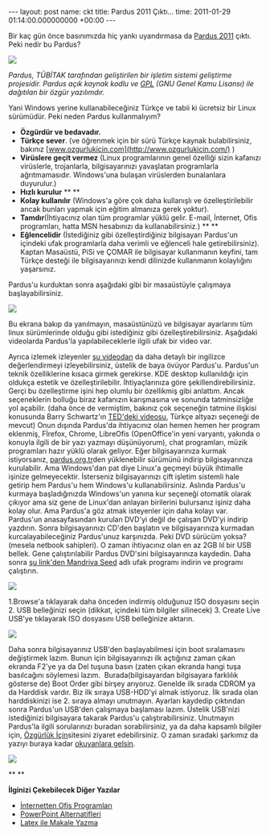 --- layout: post name: ckt title: Pardus 2011 Çıktı... time: 2011-01-29 01:14:00.000000000 +00:00 ---

Bir kaç gün önce basınımızda hiç yankı uyandırmasa da [Pardus 2011](http://www.pardus.org.tr/) çıktı. Peki nedir bu Pardus?

[![](http://3.bp.blogspot.com/_VbDsH1Mbydo/TUNpQHH5YEI/AAAAAAAAAvI/UC-2wcQsRRY/s1600/pardus.jpg)](http://www.pardus.org.tr/)

*Pardus, TÜBİTAK tarafından geliştirilen bir işletim sistemi geliştirme projesidir. Pardus açık kaynak kodlu ve [GPL](http://www.pardus.org.tr/gpl.html) (GNU Genel Kamu Lisansı) ile dağıtılan bir özgür yazılımdır.*

Yani Windows yerine kullanabileceğiniz Türkçe ve tabii ki ücretsiz bir Linux sürümüdür. Peki neden Pardus kullanmalıyım?

-   **Özgürdür ve bedavadır.**
-   **Türkçe sever**. (ve öğrenmek için bir sürü Türkçe kaynak bulabilirsiniz, bakınız [www.ozgurlukicin.com](http://www.ozgurlukicin.com/) )
-   **Virüslere geçit vermez** (Linux programlarının genel özelliği sizin kafanızı virüslerle, trojanlarla, bilgisayarınızı yavaşlatan programlarla ağrıtmamasıdır. Windows'una bulaşan virüslerden bunalanlara duyurulur.)
-   **Hızlı kurulur** ** **
-   **Kolay kullanılır** (Windows'a göre çok daha kullanışlı ve özelleştirilebilir ancak bunları yapmak için eğitim almanıza gerek yoktur).
-   **Tamdır**(İhtiyacınız olan tüm programlar yüklü gelir. E-mail, İnternet, Ofis programları, hatta MSN hesabınızı da kullanabilirsiniz.) ** **
-   **Eğlencelidir** (İstediğiniz gibi özelleştirdiğiniz bilgisayarı Pardus'un içindeki ufak programlarla daha verimli ve eğlenceli hale getirebilirsiniz).
    Kaptan Masaüstü, PiSi ve ÇOMAR ile bilgisayar kullanmanın keyfini, tam Türkçe desteği ile bilgisayarınızı kendi dilinizde kullanmanın kolaylığını yaşarsınız.

Pardus'u kurduktan sonra aşağıdaki gibi bir masaüstüyle çalışmaya başlayabilirsiniz.

[![](http://fc00.deviantart.net/fs70/i/2010/299/3/0/pardus_2011_beta_by_h2okerim-d31lk1r.png)](http://fc00.deviantart.net/fs70/i/2010/299/3/0/pardus_2011_beta_by_h2okerim-d31lk1r.png)

Bu ekrana bakıp da yanılmayın, masaüstünüzü ve bilgisayar ayarlarını tüm linux sürümlerinde olduğu gibi istediğiniz gibi özelleştirebilirsiniz. Aşağıdaki videolarda Pardus'la yapılabileceklerle ilgili ufak bir video var.

Ayrıca izlemek izleyenler [şu videodan](http://www.youtube.com/watch?v=viEQ-DWxX50) da daha detaylı bir ingilizce değerlendirmeyi izleyebilirsiniz, üstelik de baya övüyor Pardus'u.
Pardus'un teknik özelliklerine kısaca girmek gerekirse. KDE desktop kullanıldığı için oldukça estetik ve özelleştirilebilir. İhtiyaçlarınıza göre şekillendirebilirsiniz. Gerçi bu özelleştirme işini hep olumlu bir özellikmiş gibi anlattım. Ancak seçeneklerin bolluğu biraz kafanızın karışmasına ve sonunda tatminsizliğe yol açabilir. (daha önce de vermiştim, bakınız çok seçeneğin tatmine ilişkisi konusunda Barry Schwartz'ın [TED'deki videosu](http://www.ted.com/talks/barry_schwartz_on_the_paradox_of_choice.html), Türkçe altyazı seçeneği de mevcut)
Onun dışında Pardus'da ihtiyacınız olan hemen hemen her program eklenmiş, Fİrefox, Chrome, LibreOfis (OpenOffice'in yeni varyantı, yakında o konuyla ilgili de bir yazı yazmayı düşünüyorum), chat programları, müzik programları hazır yüklü olarak geliyor.
Eğer bilgisayarınıza kurmak istiyorsanız, [pardus.org.tr](http://www.pardus.org.tr/)den yüklenebilir sürümünü indirip bilgisayarınıza kurulabilir. Ama Windows'dan pat diye Linux'a geçmeyi büyük ihtimalle işinize gelmeyecektir. İsterseniz bilgisayarınızı çift işletim sistemli hale getirip hem Pardus'u hem Windows'u kullanabilirsiniz. Aslında Pardus'u kurmaya başladığınızda Windows'un yanına kur seçeneği otomatik olarak çıkıyor ama siz gene de Linux'dan anlayan birilerini bulursanız işiniz daha kolay olur.
Ama Pardus'a göz atmak isteyenler için daha kolayı var.  Pardus'un anasayfasından kurulan DVD'yi değil de çalışan DVD'yi indirip yazdırın. Sonra bilgisayarınızı CD'den başlatın ve bilgisayarınıza kurmadan kurcalayabileceğiniz Pardus'unuz karşınızda.
Peki DVD sürücüm yoksa? (mesela netbook sahipleri). O zaman ihtiyacınız olan en az 2GB lıl bir USB bellek. Gene çalıştırılabilir Pardus DVD'sini bilgisayarınıza kaydedin. Daha sonra [şu link'den Mandriva Seed](http://www.gtlib.gatech.edu/pub/mandrake/official/iso/2010.0/mandriva-seed-windows.zip) adlı ufak programı indirin ve programı çalıştırın.

[![](http://2.bp.blogspot.com/_VbDsH1Mbydo/TUNkDrFbP-I/AAAAAAAAAu8/tcIPQc6A8Dk/s320/Mandriva-Seed.jpg)](http://2.bp.blogspot.com/_VbDsH1Mbydo/TUNkDrFbP-I/AAAAAAAAAu8/tcIPQc6A8Dk/s1600/Mandriva-Seed.jpg)

1.Browse'a tıklayarak daha önceden indirmiş olduğunuz ISO dosyasını seçin
2. USB belleğinizi seçin (dikkat, içindeki tüm bilgiler silinecek)
3. Create Live USB'ye tıklayarak ISO dosyasını USB belleğinize aktarın.

[![](http://3.bp.blogspot.com/_VbDsH1Mbydo/TUNlhxPLBsI/AAAAAAAAAvA/3AFLP2Erk3E/s320/bios-usb-boot.jpg)](http://3.bp.blogspot.com/_VbDsH1Mbydo/TUNlhxPLBsI/AAAAAAAAAvA/3AFLP2Erk3E/s1600/bios-usb-boot.jpg)

Daha sonra bilgisayarınız USB'den başlayabilmesi için boot sıralamasını değiştirmek lazım. Bunun için bilgisayarınızı ilk açtığınız zaman çıkan ekranda F2'ye ya da Del tuşuna basın (zaten çıkan ekranda hangi tuşa basılcağını söylemesi lazım.  Burada(bilgisayardan bilgisayara farklılık gösterse de) Boot Order gibi birşey arıyoruz. Genelde ilk sırada CDROM ya da Harddisk vardır. Biz ilk sıraya USB-HDD'yi almak istiyoruz. İlk sırada olan harddiskinizi ise 2. sıraya almayı unutmayın.
Ayarları kaydedip çıktından sonra Pardus'un USB'den çalışmaya başlaması lazım. Üstelik USB'nizi istediğinizi bilgisayara takarak Pardus'u çalıştırabilirsiniz.
Unutmayın Pardus'la ilgili sorularınızı buradan sorabilirsiniz, ya da daha kapsamlı bilgiler için, [Özgürlük İçin](http://www.ozgurlukicin.com/)sitesini ziyaret edebilirsiniz. O zaman sıradaki şarkımız da yazıyı buraya kadar [okuyanlara gelsin](http://www.facebook.com/video/video.php?v=1147918786360).

[![](http://3.bp.blogspot.com/_VbDsH1Mbydo/TUNnq6dA_NI/AAAAAAAAAvE/tg-OQI30Nck/s400/ozgurlukicin.PNG)](http://www.ozgurlukicin.com/)

** **

**İlginizi Çekebilecek Diğer Yazılar**

-   [İnternetten Ofis Programları](http://asuyatuyolar.blogspot.com/2010/08/internet-ustunden-ofis-programlar.html)
-   [PowerPoint Alternatifleri](http://asuyatuyolar.blogspot.com/2011/01/powerpoint-alternatifleri.html)
-   [Latex ile Makale Yazma](http://asuyatuyolar.blogspot.com/2011/04/latexle-makale-yazma.html)

